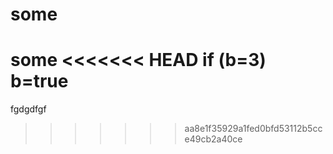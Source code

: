 # some
some
<<<<<<< HEAD
if (b=3)
b=true
=======
fgdgdfgf
>>>>>>> aa8e1f35929a1fed0bfd53112b5cce49cb2a40ce
